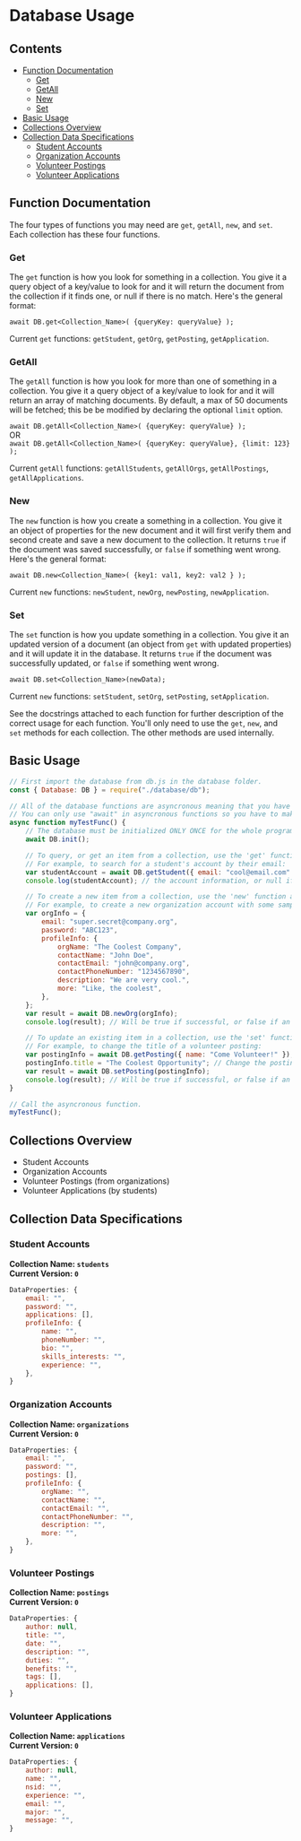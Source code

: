 # Database Usage

## Contents

-   [Function Documentation](#function-documentation)
    -   [Get](#get)
    -   [GetAll](#getall)
    -   [New](#new)
    -   [Set](#set)
-   [Basic Usage](#basic-usage)
-   [Collections Overview](#collections-overview)
-   [Collection Data Specifications](#collection-data-specifications)
    -   [Student Accounts](#student-accounts)
    -   [Organization Accounts](#organization-accounts)
    -   [Volunteer Postings](#volunteer-postings)
    -   [Volunteer Applications](#volunteer-applications)

## Function Documentation

The four types of functions you may need are `get`, `getAll`, `new`, and `set`. Each collection has these four functions.

### Get

The `get` function is how you look for something in a collection. You give it a query object of a key/value to look for and it will return the document from the collection if it finds one, or null if there is no match. Here's the general format:

`await DB.get<Collection_Name>( {queryKey: queryValue} );`

Current `get` functions: `getStudent`, `getOrg`, `getPosting`, `getApplication`.

### GetAll

The `getAll` function is how you look for more than one of something in a collection. You give it a query object of a key/value to look for and it will return an array of matching documents. By default, a max of 50 documents will be fetched; this be be modified by declaring the optional `limit` option.

`await DB.getAll<Collection_Name>( {queryKey: queryValue} );`  
OR  
`await DB.getAll<Collection_Name>( {queryKey: queryValue}, {limit: 123} );`

Current `getAll` functions: `getAllStudents`, `getAllOrgs`, `getAllPostings`, `getAllApplications`.

### New

The `new` function is how you create a something in a collection. You give it an object of properties for the new document and it will first verify them and second create and save a new document to the collection. It returns `true` if the document was saved successfully, or `false` if something went wrong. Here's the general format:

`await DB.new<Collection_Name>( {key1: val1, key2: val2 } );`

Current `new` functions: `newStudent`, `newOrg`, `newPosting`, `newApplication`.

### Set

The `set` function is how you update something in a collection. You give it an updated version of a document (an object from `get` with updated properties) and it will update it in the database. It returns `true` if the document was successfully updated, or `false` if something went wrong.

`await DB.set<Collection_Name>(newData);`

Current `new` functions: `setStudent`, `setOrg`, `setPosting`, `setApplication`.

See the docstrings attached to each function for further description of the correct usage for each function. You'll only need to use the `get`, `new`, and `set` methods for each collection. The other methods are used internally.

## Basic Usage

```js
// First import the database from db.js in the database folder.
const { Database: DB } = require("./database/db");

// All of the database functions are asyncronous meaning that you have to "await" them. The code will wait while the database function completes.
// You can only use "await" in asyncronous functions so you have to make one if your function isn't asynchronous.
async function myTestFunc() {
    // The database must be initialized ONLY ONCE for the whole program before calling any functions.
    await DB.init();

    // To query, or get an item from a collection, use the 'get' function and specify the search criteria.
    // For example, to search for a student's account by their email:
    var studentAccount = await DB.getStudent({ email: "cool@email.com" });
    console.log(studentAccount); // the account information, or null if no match for query.

    // To create a new item from a collection, use the 'new' function and pass any fields to fill in. It will be saved to the database.
    // For example, to create a new organization account with some sample information from their signup:
    var orgInfo = {
        email: "super.secret@company.org",
        password: "ABC123",
        profileInfo: {
            orgName: "The Coolest Company",
            contactName: "John Doe",
            contactEmail: "john@company.org",
            contactPhoneNumber: "1234567890",
            description: "We are very cool.",
            more: "Like, the coolest",
        },
    };
    var result = await DB.newOrg(orgInfo);
    console.log(result); // Will be true if successful, or false if an error occurred.

    // To update an existing item in a collection, use the 'set' function and pass the updated document (from get).
    // For example, to change the title of a volunteer posting:
    var postingInfo = await DB.getPosting({ name: "Come Volunteer!" }); // First get the existing document for this posting.
    postingInfo.title = "The Coolest Opportunity"; // Change the posting title.
    var result = await DB.setPosting(postingInfo);
    console.log(result); // Will be true if successful, or false if an error occurred.
}

// Call the asyncronous function.
myTestFunc();
```

## Collections Overview

-   Student Accounts
-   Organization Accounts
-   Volunteer Postings (from organizations)
-   Volunteer Applications (by students)

## Collection Data Specifications

### Student Accounts

**Collection Name: `students`**  
**Current Version: `0`**

```js
DataProperties: {
    email: "",
    password: "",
    applications: [],
    profileInfo: {
        name: "",
        phoneNumber: "",
        bio: "",
        skills_interests: "",
        experience: "",
    },
}
```

### Organization Accounts

**Collection Name: `organizations`**  
**Current Version: `0`**

```js
DataProperties: {
    email: "",
    password: "",
    postings: [],
    profileInfo: {
        orgName: "",
        contactName: "",
        contactEmail: "",
        contactPhoneNumber: "",
        description: "",
        more: "",
    },
}
```

### Volunteer Postings

**Collection Name: `postings`**  
**Current Version: `0`**

```js
DataProperties: {
    author: null,
    title: "",
    date: "",
    description: "",
    duties: "",
    benefits: "",
    tags: [],
    applications: [],
}
```

### Volunteer Applications

**Collection Name: `applications`**  
**Current Version: `0`**

```js
DataProperties: {
    author: null,
    name: "",
    nsid: "",
    experience: "",
    email: "",
    major: "",
    message: "",
}
```
